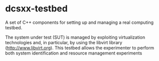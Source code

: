 dcsxx-testbed
=============

A set of C++ components for setting up and managing a real computing testbed.

The system under test (SUT) is managed by exploiting virtualization technologies and, in particular, by using the libvirt library (http://www.libvirt.org).
This testbed allows the experimenter to perform both system identification and resource management experiments
